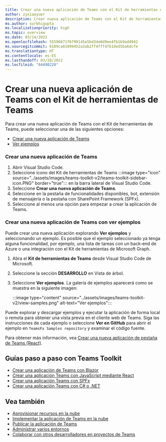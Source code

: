 ```yaml
---
title: Crear una nueva aplicación de Teams con el Kit de herramientas de Teams
author: zyxiaoyuer
description: Crear nueva aplicación de Teams con el Kit de herramientas de Teams
ms.author: surbhigupta
ms.localizationpriority: high
ms.topic: overview
ms.date: 03/14/2022
ms.openlocfilehash: 55596671f6799145e5bd3de0d9ee4fb1b9ad4942
ms.sourcegitcommit: 6189ca81099452a3ab2ff4fff4fb1ded5ba6dcfe
ms.translationtype: HT
ms.contentlocale: es-ES
ms.lasthandoff: 03/28/2022
ms.locfileid: "64498220"
---
```

# <a name="create-a-new-teams-app-using-teams-toolkit"></a>Crear una nueva aplicación de Teams con el Kit de herramientas de Teams

Para crear una nueva aplicación de Teams con el Kit de herramientas de Teams, puede seleccionar una de las siguientes opciones:

* [Crear una nueva aplicación de Teams](create-new-project.md#create-a-new-teams-app)
* [Ver ejemplos](create-new-project.md#create-a-new-teams-app-using-view-samples)

### <a name="create-a-new-teams-app"></a>Crear una nueva aplicación de Teams

1. Abrir Visual Studio Code.
1. Seleccione icono del Kit de herramientas de Teams :::image type="icon" source="../assets/images/teams-toolkit-v2/teams-toolkit-sidebar-icon.PNG" border="true"::: en la barra lateral de Visual Studio Code.
1. Seleccione **Crear una nueva aplicación de Teams**.
1. Seleccione en la pestaña de funcionalidades disponibles, bot, extensión de mensajería o la pestaña con SharePoint Framework (SPFx). 
1. Seleccione al menos una opción para empezar a crear la aplicación de Teams.

### <a name="create-a-new-teams-app-using-view-samples"></a>Crear una nueva aplicación de Teams con ver ejemplos

Puede crear una nueva aplicación explorando **Ver ejemplos** y seleccionando un ejemplo. Es posible que el ejemplo seleccionado ya tenga alguna funcionalidad, por ejemplo, una lista de tareas con un back-end de Azure o una integración con el Kit de herramientas de Microsoft Graph.

 1. Abra el **Kit de herramientas de Teams** desde Visual Studio Code de Microsoft.
 1. Seleccione la sección **DESARROLLO** en Vista de árbol.
 1. Seleccione **Ver ejemplos**. La galería de ejemplos aparecerá como se muestra en la siguiente imagen:

    :::image type="content" source="../assets/images/teams-toolkit-v2/view-samples.png" alt-text="Ver ejemplos":::

Puede explorar y descargar ejemplos y ejecutar la aplicación de forma local o remota para obtener una vista previa en el cliente web de Teams. Siga las instrucciones de cada ejemplo o seleccione **Ver en GitHub** para abrir el ejemplo en `TeamsFx Samples repository` y examinar el código fuente.

Para obtener más información, vea [Crear una nueva aplicación de pestaña de Teams (React)](/microsoftteams/platform/sbs-gs-javascript?tabs=vscode%2Cvsc%2Cviscode%2Cvcode&tutorial-step=2).

## <a name="step-by-step-guides-using-teams-toolkit"></a>Guías paso a paso con Teams Toolkit

* [Crear una aplicación de Teams con Blazor](../sbs-gs-blazorapp.yml)
* [Crear una aplicación Teams con JavaScript mediante React](../sbs-gs-javascript.yml)
* [Crear una aplicación Teams con SPFx](../sbs-gs-spfx.yml)
* [Crear una aplicación Teams con C# o .NET](../sbs-gs-csharp.yml)

## <a name="see-also"></a>Vea también

* [Aprovisionar recursos en la nube](provision.md)
* [Implementar la aplicación de Teams en la nube](deploy.md)
* [Publicar la aplicación de Teams](TeamsFx-collaboration.md)
* [Administrar varios entornos](TeamsFx-multi-env.md)
* [Colaborar con otros desarrolladores en proyectos de Teams](TeamsFx-collaboration.md)